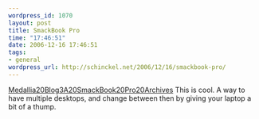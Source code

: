 ```yaml
--- 
wordpress_id: 1070
layout: post
title: SmackBook Pro
time: "17:46:51"
date: 2006-12-16 17:46:51
tags: 
- general
wordpress_url: http://schinckel.net/2006/12/16/smackbook-pro/
---
```

[Medallia20Blog3A20SmackBook20Pro20Archives][1] This is cool. A way to have multiple desktops, and change between then by giving your laptop a bit of a thump. 

   [1]: http3A2F2Fblog.medallia.com2F20062F052Fsmacbook_pro.html

